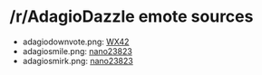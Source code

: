 /r/AdagioDazzle emote sources
=============================

* adagiodownvote.png: [WX42](http://wx42.deviantart.com/art/You-fail-471309154)
* adagiosmile.png: [nano23823](http://nano23823.deviantart.com/art/Adagio-Dazzle-458433744)
* adagiosmirk.png: [nano23823](http://nano23823.deviantart.com/art/What-s-so-wrong-with-a-little-competition-470926494)

